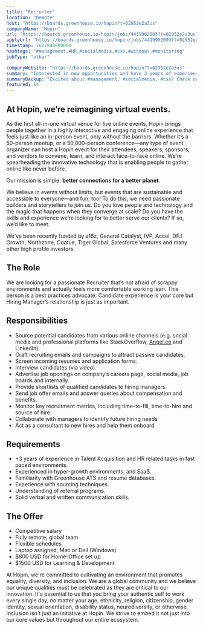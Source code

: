```yaml
---
title: "Recruiter"
location: "Remote"
host: "https://boards.greenhouse.io/hopin?t=02952e2a3us"
companyName: "Hopin"
url: "https://boards.greenhouse.io/hopin/jobs/4419902003?t=02952e2a3us"
applyUrl: "https://boards.greenhouse.io/hopin/jobs/4419902003?t=02952e2a3us#app"
timestamp: 1617840000000
hashtags: "#management,#HR,#socialmedia,#css,#windows,#monitoring"
jobType: "other"

companyWebsite: "https://boards.greenhouse.io/hopin?t=02952e2a3us"
summary: "Interested in new opportunities and have 3 years of experience in Talent Acquisition and HR related tasks in fast paced environments? Hopin has a job opening for a Recruiter."
summaryBackup: "Excited about #management, #socialmedia, #css? Check out this job post!"
featured: 14
---
```


## At Hopin, we’re reimagining virtual events.

As the first all-in-one virtual venue for live online events, Hopin brings people together in a highly interactive and engaging online experience that feels just like an in-person event, only without the barriers. Whether it’s a 50-person meetup, or a 50,000-person conference—any type of event organizer can host a Hopin event for their attendees, speakers, sponsors, and vendors to convene, learn, and interact face-to-face online. We’re spearheading the innovative technology that is enabling people to gather online like never before.

Our mission is simple: **better connections for a better planet**. 

We believe in events without limits, but events that are sustainable and accessible to everyone—and fun, too! To do this, we need passionate builders and storytellers to join us. Do you love people and technology and the magic that happens when they converge at scale? Do you have the skills and experience we’re looking for to better serve our clients? If so, we’d like to meet.

We’ve been recently funded by a16z, General Catalyst, IVP, Accel, DFJ Growth, Northzone, Coatue, Tiger Global, Salesforce Ventures and many other high profile investors.

## The Role

We are looking for a passionate Recruiter that’s not afraid of scrappy environments and actually feels more comfortable working lean. This person is a best practices advocate: Candidate experience is your core but Hiring Manager’s relationship is just as important.

## Responsibilities

*   Source potential candidates from various online channels (e.g. social media and professional platforms like StackOverflow, [Angel.co](http://angel.co/) and LinkedIn).
*   Craft recruiting emails and campaigns to attract passive candidates.
*   Screen incoming resumes and application forms.
*   Interview candidates (via video).
*   Advertise job openings on company’s careers page, social media, job boards and internally.
*   Provide shortlists of qualified candidates to hiring managers.
*   Send job offer emails and answer queries about compensation and benefits.
*   Monitor key recruitment metrics, including time-to-fill, time-to-hire and source of hire.
*   Collaborate with managers to identify future hiring needs
*   Act as a consultant to new hires and help them onboard

## Requirements

*   +3 years of experience in Talent Acquisition and HR related tasks in fast paced environments.
*   Experienced in hyper-growth environments, and SaaS.
*   Familiarity with Greenhouse ATS and resume databases.
*   Experience with sourcing techniques.
*   Understanding of referral programs.
*   Solid verbal and written communication skills.

## The Offer

*   Competitive salary
*   Fully remote, global team
*   Flexible schedules
*   Laptop assigned, Mac or Dell (Windows)
*   $800 USD for Home-Office set up
*   $1500 USD for Learning & Development

At Hopin, we're committed to cultivating an environment that promotes equality, diversity, and inclusion. We are a global community and we believe our unique qualities must be celebrated as they are critical to our innovation. It's essential to us that you bring your authentic self to work every single day, no matter your age, ethnicity, religion, citizenship, gender identity, sexual orientation, disability status, neurodiversity, or otherwise. Inclusion isn't just an initiative at Hopin. We strive to embed it not just into our core values but throughout our entire ecosystem.
